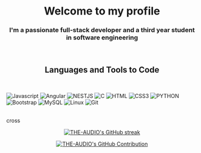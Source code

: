 <h1 align="center">Welcome to my profile</h1>
<h3 align="center">I'm a passionate full-stack developer and a third year student in software engineering</h3>
<br/>
<h2 align="center">Languages and Tools to Code</h2>
<br/>

![Javascript](https://img.shields.io/badge/Javascript-F0DB4F?style=for-the-badge&labelColor=black&logo=javascript&logoColor=F0DB4F)
![Angular](https://img.shields.io/badge/-angular-61DBFB?style=for-the-badge&labelColor=black&logo=angular&logoColor=61DBFB)
![NESTJS](https://img.shields.io/badge/nestjs-2E7EEA?style=for-the-badge&logo=nestjs&logoColor=white)
![C](https://img.shields.io/badge/c-000000?style=for-the-badge&logo=c&logoColor=white)
![HTML](https://img.shields.io/badge/HTML5-E34F26?style=for-the-badge&logo=html5&logoColor=white)
![CSS3](https://img.shields.io/badge/CSS3-1572B6?style=for-the-badge&logo=css3&logoColor=white)
![PYTHON](https://img.shields.io/badge/python-092749?style=for-the-badge&logo=python&logoColor=06B6D4&labelColor=000000)
![Bootstrap](https://img.shields.io/badge/Bootstrap-563D7C?style=for-the-badge&logo=bootstrap&logoColor=white)
![MySQL](https://img.shields.io/badge/MySQL-593D88?style=for-the-badge&logo=mysql&logoColor=white)
![Linux](https://img.shields.io/badge/Linux-FF4154?style=for-the-badge&logo=linux&logoColor=white)
![Git](https://img.shields.io/badge/Git-F05032?style=for-the-badge&logo=git&logoColor=white)

<br/>cross

<p align="center">
  <a href="https://github.com/THE-AUDIO">
    <img src="https://github-readme-streak-stats.herokuapp.com/?user=THE-AUDIO&theme=radical&border=7F3FBF&background=0D1117" alt="THE-AUDIO's GitHub streak"/>
  </a>
</p>

<p align="center">
  <a href="https://github.com/THE-AUDIO">
    <img src="https://github-profile-summary-cards.vercel.app/api/cards/profile-details?username=THE-AUDIO&theme=radical" alt="THE-AUDIO's GitHub Contribution"/>
  </a>
</p> 
